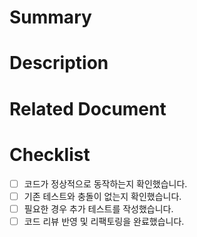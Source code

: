# Summary
<!--
이번 Pull Request의 간략한 개요를 작성합니다.
예: 기능 추가, 버그 수정, 리팩토링 등
-->

# Description
<!--
변경 사항에 대한 자세한 설명을 작성합니다.
- 어떤 문제가 있었고 어떻게 해결했는지
- 변경된 파일 및 주요 로직 설명
- 테스트 방법 및 결과 (필요한 경우)
-->

# Related Document
<!--
연관된 이슈 번호나 링크, 관련된 문서 링크를 기입합니다.
예: Fixes #123
-->

# Checklist
- [ ] 코드가 정상적으로 동작하는지 확인했습니다.
- [ ] 기존 테스트와 충돌이 없는지 확인했습니다.
- [ ] 필요한 경우 추가 테스트를 작성했습니다.
- [ ] 코드 리뷰 반영 및 리팩토링을 완료했습니다.
